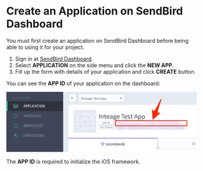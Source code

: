 # Create an Application on SendBird Dashboard

You must first create an application on SendBird Dashboard before being able to using it for your project. 

1. Sign in at [SendBird Dashboard](https://dashboard.sendbird.com).
1. Select **APPLICATION** on the side menu and click the **NEW APP**.
1. Fill up the form with details of your application and click **CREATE** button.

You can see the **APP ID** of your application on the dashboard:

![APP ID on SendBird Dashboard](./img/002_SendBird_-_Dashboard.png)

The **APP ID** is required to initialize the iOS framework.